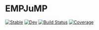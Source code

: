 # EMPJuMP

[![Stable](https://img.shields.io/badge/docs-stable-blue.svg)](https://lrsantos11.github.io/EMPJuMP.jl/stable/)
[![Dev](https://img.shields.io/badge/docs-dev-blue.svg)](https://lrsantos11.github.io/EMPJuMP.jl/dev/)
[![Build Status](https://github.com/lrsantos11/EMPJuMP.jl/actions/workflows/CI.yml/badge.svg?branch=main)](https://github.com/lrsantos11/EMPJuMP.jl/actions/workflows/CI.yml?query=branch%3Amain)
[![Coverage](https://codecov.io/gh/lrsantos11/EMPJuMP.jl/branch/main/graph/badge.svg)](https://codecov.io/gh/lrsantos11/EMPJuMP.jl)
